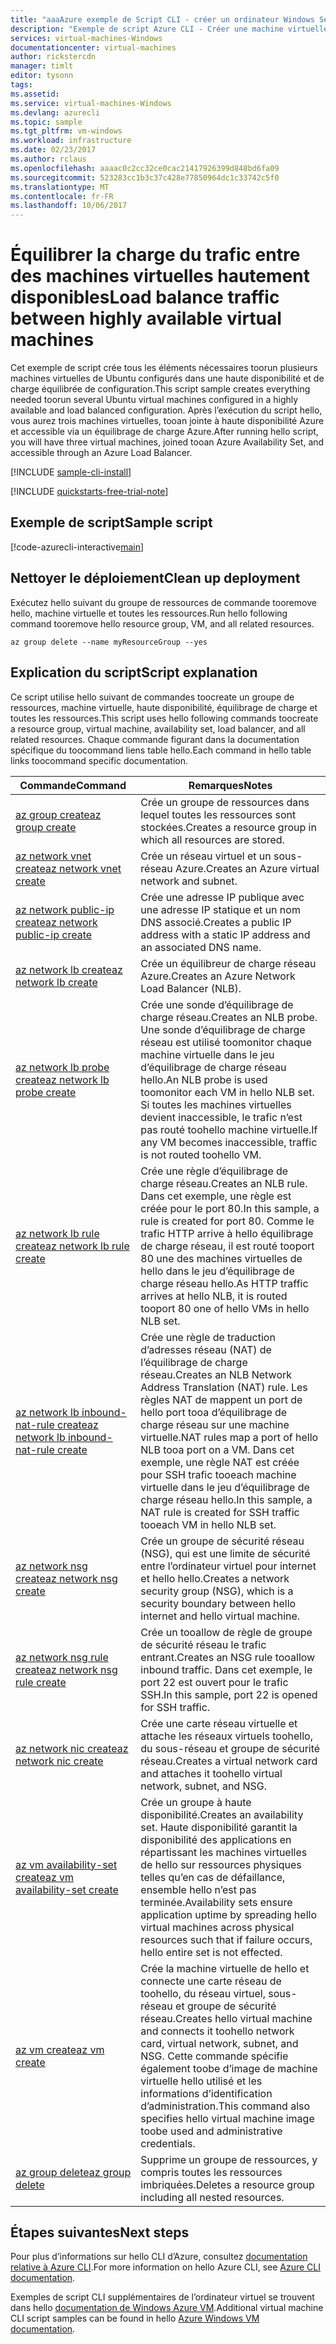```yaml
---
title: "aaaAzure exemple de Script CLI - créer un ordinateur Windows Server 2016 avec équilibrage de charge réseau | Documents Microsoft"
description: "Exemple de script Azure CLI - Créer une machine virtuelle Windows Server 2016 avec équilibrage de charge réseau"
services: virtual-machines-Windows
documentationcenter: virtual-machines
author: rickstercdn
manager: timlt
editor: tysonn
tags: 
ms.assetid: 
ms.service: virtual-machines-Windows
ms.devlang: azurecli
ms.topic: sample
ms.tgt_pltfrm: vm-windows
ms.workload: infrastructure
ms.date: 02/23/2017
ms.author: rclaus
ms.openlocfilehash: aaaac0c2cc32ce0cac21417926399d848bd6fa09
ms.sourcegitcommit: 523283cc1b3c37c428e77850964dc1c33742c5f0
ms.translationtype: MT
ms.contentlocale: fr-FR
ms.lasthandoff: 10/06/2017
---
```

# <a name="load-balance-traffic-between-highly-available-virtual-machines"></a><span data-ttu-id="f1bc5-103">Équilibrer la charge du trafic entre des machines virtuelles hautement disponibles</span><span class="sxs-lookup"><span data-stu-id="f1bc5-103">Load balance traffic between highly available virtual machines</span></span>

<span data-ttu-id="f1bc5-104">Cet exemple de script crée tous les éléments nécessaires toorun plusieurs machines virtuelles de Ubuntu configurés dans une haute disponibilité et de charge équilibrée de configuration.</span><span class="sxs-lookup"><span data-stu-id="f1bc5-104">This script sample creates everything needed toorun several Ubuntu virtual machines configured in a highly available and load balanced configuration.</span></span> <span data-ttu-id="f1bc5-105">Après l’exécution du script hello, vous aurez trois machines virtuelles, tooan jointe à haute disponibilité Azure et accessible via un équilibrage de charge Azure.</span><span class="sxs-lookup"><span data-stu-id="f1bc5-105">After running hello script, you will have three virtual machines, joined tooan Azure Availability Set, and accessible through an Azure Load Balancer.</span></span>

[!INCLUDE [sample-cli-install](../../../includes/sample-cli-install.md)]

[!INCLUDE [quickstarts-free-trial-note](../../../includes/quickstarts-free-trial-note.md)]

## <a name="sample-script"></a><span data-ttu-id="f1bc5-106">Exemple de script</span><span class="sxs-lookup"><span data-stu-id="f1bc5-106">Sample script</span></span>

[!code-azurecli-interactive[main](../../../cli_scripts/virtual-machine/create-vm-nlb/create-windows-vm-nlb.sh "Quick Create VM")]

## <a name="clean-up-deployment"></a><span data-ttu-id="f1bc5-107">Nettoyer le déploiement</span><span class="sxs-lookup"><span data-stu-id="f1bc5-107">Clean up deployment</span></span> 

<span data-ttu-id="f1bc5-108">Exécutez hello suivant du groupe de ressources de commande tooremove hello, machine virtuelle et toutes les ressources.</span><span class="sxs-lookup"><span data-stu-id="f1bc5-108">Run hello following command tooremove hello resource group, VM, and all related resources.</span></span>

```azurecli-interactive 
az group delete --name myResourceGroup --yes
```

## <a name="script-explanation"></a><span data-ttu-id="f1bc5-109">Explication du script</span><span class="sxs-lookup"><span data-stu-id="f1bc5-109">Script explanation</span></span>

<span data-ttu-id="f1bc5-110">Ce script utilise hello suivant de commandes toocreate un groupe de ressources, machine virtuelle, haute disponibilité, équilibrage de charge et toutes les ressources.</span><span class="sxs-lookup"><span data-stu-id="f1bc5-110">This script uses hello following commands toocreate a resource group, virtual machine, availability set, load balancer, and all related resources.</span></span> <span data-ttu-id="f1bc5-111">Chaque commande figurant dans la documentation spécifique du toocommand liens table hello.</span><span class="sxs-lookup"><span data-stu-id="f1bc5-111">Each command in hello table links toocommand specific documentation.</span></span>

| <span data-ttu-id="f1bc5-112">Commande</span><span class="sxs-lookup"><span data-stu-id="f1bc5-112">Command</span></span> | <span data-ttu-id="f1bc5-113">Remarques</span><span class="sxs-lookup"><span data-stu-id="f1bc5-113">Notes</span></span> |
|---|---|
| [<span data-ttu-id="f1bc5-114">az group create</span><span class="sxs-lookup"><span data-stu-id="f1bc5-114">az group create</span></span>](https://docs.microsoft.com/cli/azure/group#create) | <span data-ttu-id="f1bc5-115">Crée un groupe de ressources dans lequel toutes les ressources sont stockées.</span><span class="sxs-lookup"><span data-stu-id="f1bc5-115">Creates a resource group in which all resources are stored.</span></span> |
| [<span data-ttu-id="f1bc5-116">az network vnet create</span><span class="sxs-lookup"><span data-stu-id="f1bc5-116">az network vnet create</span></span>](https://docs.microsoft.com/cli/azure/network/vnet#create) | <span data-ttu-id="f1bc5-117">Crée un réseau virtuel et un sous-réseau Azure.</span><span class="sxs-lookup"><span data-stu-id="f1bc5-117">Creates an Azure virtual network and subnet.</span></span> |
| [<span data-ttu-id="f1bc5-118">az network public-ip create</span><span class="sxs-lookup"><span data-stu-id="f1bc5-118">az network public-ip create</span></span>](https://docs.microsoft.com/cli/azure/network/public-ip#create) | <span data-ttu-id="f1bc5-119">Crée une adresse IP publique avec une adresse IP statique et un nom DNS associé.</span><span class="sxs-lookup"><span data-stu-id="f1bc5-119">Creates a public IP address with a static IP address and an associated DNS name.</span></span> |
| [<span data-ttu-id="f1bc5-120">az network lb create</span><span class="sxs-lookup"><span data-stu-id="f1bc5-120">az network lb create</span></span>](https://docs.microsoft.com/cli/azure/network/lb#create) | <span data-ttu-id="f1bc5-121">Crée un équilibreur de charge réseau Azure.</span><span class="sxs-lookup"><span data-stu-id="f1bc5-121">Creates an Azure Network Load Balancer (NLB).</span></span> |
| [<span data-ttu-id="f1bc5-122">az network lb probe create</span><span class="sxs-lookup"><span data-stu-id="f1bc5-122">az network lb probe create</span></span>](https://docs.microsoft.com/cli/azure/network/lb/probe#create) | <span data-ttu-id="f1bc5-123">Crée une sonde d’équilibrage de charge réseau.</span><span class="sxs-lookup"><span data-stu-id="f1bc5-123">Creates an NLB probe.</span></span> <span data-ttu-id="f1bc5-124">Une sonde d’équilibrage de charge réseau est utilisé toomonitor chaque machine virtuelle dans le jeu d’équilibrage de charge réseau hello.</span><span class="sxs-lookup"><span data-stu-id="f1bc5-124">An NLB probe is used toomonitor each VM in hello NLB set.</span></span> <span data-ttu-id="f1bc5-125">Si toutes les machines virtuelles devient inaccessible, le trafic n’est pas routé toohello machine virtuelle.</span><span class="sxs-lookup"><span data-stu-id="f1bc5-125">If any VM becomes inaccessible, traffic is not routed toohello VM.</span></span> |
| [<span data-ttu-id="f1bc5-126">az network lb rule create</span><span class="sxs-lookup"><span data-stu-id="f1bc5-126">az network lb rule create</span></span>](https://docs.microsoft.com/cli/azure/network/lb/rule#create) | <span data-ttu-id="f1bc5-127">Crée une règle d’équilibrage de charge réseau.</span><span class="sxs-lookup"><span data-stu-id="f1bc5-127">Creates an NLB rule.</span></span> <span data-ttu-id="f1bc5-128">Dans cet exemple, une règle est créée pour le port 80.</span><span class="sxs-lookup"><span data-stu-id="f1bc5-128">In this sample, a rule is created for port 80.</span></span> <span data-ttu-id="f1bc5-129">Comme le trafic HTTP arrive à hello équilibrage de charge réseau, il est routé tooport 80 une des machines virtuelles de hello dans le jeu d’équilibrage de charge réseau hello.</span><span class="sxs-lookup"><span data-stu-id="f1bc5-129">As HTTP traffic arrives at hello NLB, it is routed tooport 80 one of hello VMs in hello NLB set.</span></span> |
| [<span data-ttu-id="f1bc5-130">az network lb inbound-nat-rule create</span><span class="sxs-lookup"><span data-stu-id="f1bc5-130">az network lb inbound-nat-rule create</span></span>](https://docs.microsoft.com/cli/azure/network/lb/inbound-nat-rule#create) | <span data-ttu-id="f1bc5-131">Crée une règle de traduction d’adresses réseau (NAT) de l’équilibrage de charge réseau.</span><span class="sxs-lookup"><span data-stu-id="f1bc5-131">Creates an NLB Network Address Translation (NAT) rule.</span></span>  <span data-ttu-id="f1bc5-132">Les règles NAT de mappent un port de hello port tooa d’équilibrage de charge réseau sur une machine virtuelle.</span><span class="sxs-lookup"><span data-stu-id="f1bc5-132">NAT rules map a port of hello NLB tooa port on a VM.</span></span> <span data-ttu-id="f1bc5-133">Dans cet exemple, une règle NAT est créée pour SSH trafic tooeach machine virtuelle dans le jeu d’équilibrage de charge réseau hello.</span><span class="sxs-lookup"><span data-stu-id="f1bc5-133">In this sample, a NAT rule is created for SSH traffic tooeach VM in hello NLB set.</span></span>  |
| [<span data-ttu-id="f1bc5-134">az network nsg create</span><span class="sxs-lookup"><span data-stu-id="f1bc5-134">az network nsg create</span></span>](https://docs.microsoft.com/cli/azure/network/nsg#create) | <span data-ttu-id="f1bc5-135">Crée un groupe de sécurité réseau (NSG), qui est une limite de sécurité entre l’ordinateur virtuel pour internet et hello hello.</span><span class="sxs-lookup"><span data-stu-id="f1bc5-135">Creates a network security group (NSG), which is a security boundary between hello internet and hello virtual machine.</span></span> |
| [<span data-ttu-id="f1bc5-136">az network nsg rule create</span><span class="sxs-lookup"><span data-stu-id="f1bc5-136">az network nsg rule create</span></span>](https://docs.microsoft.com/cli/azure/network/nsg/rule#create) | <span data-ttu-id="f1bc5-137">Crée un tooallow de règle de groupe de sécurité réseau le trafic entrant.</span><span class="sxs-lookup"><span data-stu-id="f1bc5-137">Creates an NSG rule tooallow inbound traffic.</span></span> <span data-ttu-id="f1bc5-138">Dans cet exemple, le port 22 est ouvert pour le trafic SSH.</span><span class="sxs-lookup"><span data-stu-id="f1bc5-138">In this sample, port 22 is opened for SSH traffic.</span></span> |
| [<span data-ttu-id="f1bc5-139">az network nic create</span><span class="sxs-lookup"><span data-stu-id="f1bc5-139">az network nic create</span></span>](https://docs.microsoft.com/cli/azure/network/nic#create) | <span data-ttu-id="f1bc5-140">Crée une carte réseau virtuelle et attache les réseaux virtuels toohello, du sous-réseau et groupe de sécurité réseau.</span><span class="sxs-lookup"><span data-stu-id="f1bc5-140">Creates a virtual network card and attaches it toohello virtual network, subnet, and NSG.</span></span> |
| [<span data-ttu-id="f1bc5-141">az vm availability-set create</span><span class="sxs-lookup"><span data-stu-id="f1bc5-141">az vm availability-set create</span></span>](https://docs.microsoft.com/cli/azure/network/lb/rule#create) | <span data-ttu-id="f1bc5-142">Crée un groupe à haute disponibilité.</span><span class="sxs-lookup"><span data-stu-id="f1bc5-142">Creates an availability set.</span></span> <span data-ttu-id="f1bc5-143">Haute disponibilité garantit la disponibilité des applications en répartissant les machines virtuelles de hello sur ressources physiques telles qu’en cas de défaillance, ensemble hello n’est pas terminée.</span><span class="sxs-lookup"><span data-stu-id="f1bc5-143">Availability sets ensure application uptime by spreading hello virtual machines across physical resources such that if failure occurs, hello entire set is not effected.</span></span> |
| [<span data-ttu-id="f1bc5-144">az vm create</span><span class="sxs-lookup"><span data-stu-id="f1bc5-144">az vm create</span></span>](https://docs.microsoft.com/cli/azure/vm/availability-set#create) | <span data-ttu-id="f1bc5-145">Crée la machine virtuelle de hello et connecte une carte réseau de toohello, du réseau virtuel, sous-réseau et groupe de sécurité réseau.</span><span class="sxs-lookup"><span data-stu-id="f1bc5-145">Creates hello virtual machine and connects it toohello network card, virtual network, subnet, and NSG.</span></span> <span data-ttu-id="f1bc5-146">Cette commande spécifie également toobe d’image de machine virtuelle hello utilisé et les informations d’identification d’administration.</span><span class="sxs-lookup"><span data-stu-id="f1bc5-146">This command also specifies hello virtual machine image toobe used and administrative credentials.</span></span>  |
| [<span data-ttu-id="f1bc5-147">az group delete</span><span class="sxs-lookup"><span data-stu-id="f1bc5-147">az group delete</span></span>](https://docs.microsoft.com/cli/azure/vm/extension#set) | <span data-ttu-id="f1bc5-148">Supprime un groupe de ressources, y compris toutes les ressources imbriquées.</span><span class="sxs-lookup"><span data-stu-id="f1bc5-148">Deletes a resource group including all nested resources.</span></span> |

## <a name="next-steps"></a><span data-ttu-id="f1bc5-149">Étapes suivantes</span><span class="sxs-lookup"><span data-stu-id="f1bc5-149">Next steps</span></span>

<span data-ttu-id="f1bc5-150">Pour plus d’informations sur hello CLI d’Azure, consultez [documentation relative à Azure CLI](https://docs.microsoft.com/cli/azure/overview).</span><span class="sxs-lookup"><span data-stu-id="f1bc5-150">For more information on hello Azure CLI, see [Azure CLI documentation](https://docs.microsoft.com/cli/azure/overview).</span></span>

<span data-ttu-id="f1bc5-151">Exemples de script CLI supplémentaires de l’ordinateur virtuel se trouvent dans hello [documentation de Windows Azure VM](../windows/cli-samples.md?toc=%2fazure%2fvirtual-machines%2fwindows%2ftoc.json).</span><span class="sxs-lookup"><span data-stu-id="f1bc5-151">Additional virtual machine CLI script samples can be found in hello [Azure Windows VM documentation](../windows/cli-samples.md?toc=%2fazure%2fvirtual-machines%2fwindows%2ftoc.json).</span></span>
